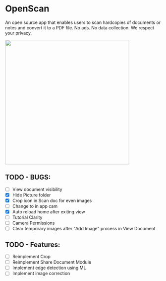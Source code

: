 # OpenScan

An open source app that enables users to scan hardcopies of documents or notes and convert it to a PDF file. No ads. No data collection. We respect your privacy.

<img src="https://github.com/Ethereal-Developers-Inc/OpenScan/blob/master/assets/scan_g.jpeg" height=400>

## TODO - BUGS:
- [ ] View document visibility
- [x] Hide Picture folder
- [x] Crop icon in Scan doc for even images
- [ ] Change to in app cam
- [x] Auto reload home after exiting view
- [ ] Tutorial Clarity
- [ ] Camera Permissions
- [ ] Clear temporary images after "Add Image" process in View Document

## TODO - Features:
- [ ] Reimplement Crop
- [ ] Reimplement Share Document Module
- [ ] Implement edge detection using ML
- [ ] Implement image correction
